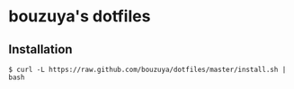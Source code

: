 bouzuya's dotfiles
==============================================================================

Installation
------------------------------------------------------------------------------

    $ curl -L https://raw.github.com/bouzuya/dotfiles/master/install.sh | bash

